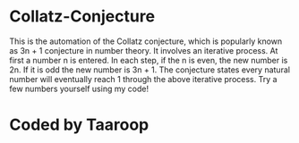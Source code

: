 # Collatz-Conjecture
This is the automation of the Collatz conjecture, which is popularly known as 3n + 1 conjecture in number theory.
It involves an iterative process. At first a number n is entered. In each step, if the n is even, the new number is 2n. If it is odd the new number is 3n + 1.
The conjecture states every natural number will eventually reach 1 through the above iterative process. Try a few numbers yourself using my code!

# Coded by Taaroop
